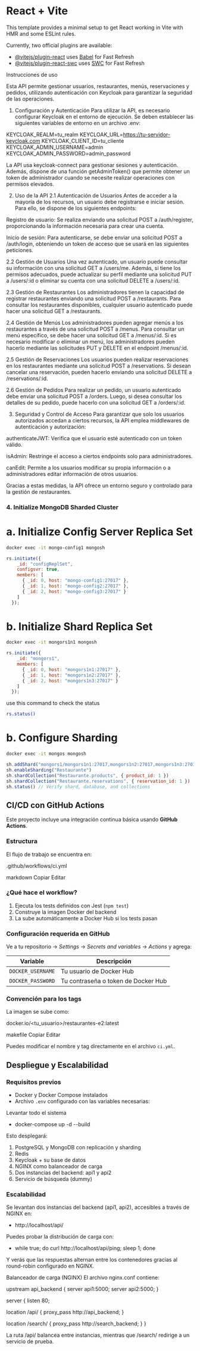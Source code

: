 # React + Vite

This template provides a minimal setup to get React working in Vite with HMR and some ESLint rules.

Currently, two official plugins are available:

- [@vitejs/plugin-react](https://github.com/vitejs/vite-plugin-react/blob/main/packages/plugin-react/README.md) uses [Babel](https://babeljs.io/) for Fast Refresh
- [@vitejs/plugin-react-swc](https://github.com/vitejs/vite-plugin-react-swc) uses [SWC](https://swc.rs/) for Fast Refresh

Instrucciones de uso

Esta API permite gestionar usuarios, restaurantes, menús, reservaciones y pedidos, utilizando autenticación con Keycloak para garantizar la seguridad de las operaciones.

1. Configuración y Autenticación
Para utilizar la API, es necesario configurar Keycloak en el entorno de ejecución. Se deben establecer las siguientes variables de entorno en un archivo .env:

KEYCLOAK_REALM=tu_realm
KEYCLOAK_URL=https://tu-servidor-keycloak.com
KEYCLOAK_CLIENT_ID=tu_cliente
KEYCLOAK_ADMIN_USERNAME=admin
KEYCLOAK_ADMIN_PASSWORD=admin_password

La API usa keycloak-connect para gestionar sesiones y autenticación. Además, dispone de una función getAdminToken() que permite obtener un token de administrador cuando se necesite realizar operaciones con permisos elevados.

2. Uso de la API
2.1 Autenticación de Usuarios
Antes de acceder a la mayoría de los recursos, un usuario debe registrarse e iniciar sesión. Para ello, se dispone de los siguientes endpoints:

Registro de usuario: Se realiza enviando una solicitud POST a /auth/register, proporcionando la información necesaria para crear una cuenta.

Inicio de sesión: Para autenticarse, se debe enviar una solicitud POST a /auth/login, obteniendo un token de acceso que se usará en las siguientes peticiones.

2.2 Gestión de Usuarios
Una vez autenticado, un usuario puede consultar su información con una solicitud GET a /users/me. Además, si tiene los permisos adecuados, puede actualizar su perfil mediante una solicitud PUT a /users/:id o eliminar su cuenta con una solicitud DELETE a /users/:id.

2.3 Gestión de Restaurantes
Los administradores tienen la capacidad de registrar restaurantes enviando una solicitud POST a /restaurants. Para consultar los restaurantes disponibles, cualquier usuario autenticado puede hacer una solicitud GET a /restaurants.

2.4 Gestión de Menús
Los administradores pueden agregar menús a los restaurantes a través de una solicitud POST a /menus. Para consultar un menú específico, se debe hacer una solicitud GET a /menus/:id. Si es necesario modificar o eliminar un menú, los administradores pueden hacerlo mediante las solicitudes PUT y DELETE en el endpoint /menus/:id.

2.5 Gestión de Reservaciones
Los usuarios pueden realizar reservaciones en los restaurantes mediante una solicitud POST a /reservations. Si desean cancelar una reservación, pueden hacerlo enviando una solicitud DELETE a /reservations/:id.

2.6 Gestión de Pedidos
Para realizar un pedido, un usuario autenticado debe enviar una solicitud POST a /orders. Luego, si desea consultar los detalles de su pedido, puede hacerlo con una solicitud GET a /orders/:id.

3. Seguridad y Control de Acceso
Para garantizar que solo los usuarios autorizados accedan a ciertos recursos, la API emplea middlewares de autenticación y autorización:

authenticateJWT: Verifica que el usuario esté autenticado con un token válido.

isAdmin: Restringe el acceso a ciertos endpoints solo para administradores.

canEdit: Permite a los usuarios modificar su propia información o a administradores editar información de otros usuarios.

Gracias a estas medidas, la API ofrece un entorno seguro y controlado para la gestión de restaurantes.

### 4.  Initialize MongoDB Sharded Cluster

# a. Initialize Config Server Replica Set

``` bash
docker exec -it mongo-config1 mongosh
```

``` js
rs.initiate({
    _id: "configReplSet",
    configsvr: true,
    members: [
      { _id: 0, host: "mongo-config1:27017" },
      { _id: 1, host: "mongo-config2:27017" },
      { _id: 2, host: "mongo-config3:27017" }
    ]
  });
```

# b. Initialize Shard Replica Set

``` bash
docker exec -it mongors1n1 mongosh
```

``` js
rs.initiate({
    _id: "mongors1",
    members: [
      { _id: 0, host: "mongors1n1:27017" },
      { _id: 1, host: "mongors1n2:27017" },
      { _id: 2, host: "mongors1n3:27017" }
    ]
  });
```

use this command to check the status

``` bash
rs.status()
``` 

# b. Configure Sharding

``` bash
docker exec -it mongos mongosh
```

``` js
sh.addShard("mongors1/mongors1n1:27017,mongors1n2:27017,mongors1n3:27017")
sh.enableSharding("Restaurante")
sh.shardCollection("Restaurante.products", { product_id: 1 })
sh.shardCollection("Restaurante.reservations", { reservation_id: 1 })
sh.status() // Verify shard, database, and collections

```

## CI/CD con GitHub Actions

Este proyecto incluye una integración continua básica usando **GitHub Actions**.

### Estructura

El flujo de trabajo se encuentra en:

.github/workflows/ci.yml

markdown
Copiar
Editar

### ¿Qué hace el workflow?

1. Ejecuta los tests definidos con Jest (`npm test`)
2. Construye la imagen Docker del backend
3. La sube automáticamente a Docker Hub si los tests pasan

### Configuración requerida en GitHub

Ve a tu repositorio → *Settings* → *Secrets and variables* → *Actions* y agrega:

| Variable          | Descripción                         |
|-------------------|-------------------------------------|
| `DOCKER_USERNAME` | Tu usuario de Docker Hub            |
| `DOCKER_PASSWORD` | Tu contraseña o token de Docker Hub |

### Convención para los tags

La imagen se sube como:

docker.io/<tu_usuario>/restaurantes-e2:latest

makefile
Copiar
Editar

Puedes modificar el nombre y tag directamente en el archivo `ci.yml`.


##  Despliegue y Escalabilidad

###  Requisitos previos

- Docker y Docker Compose instalados
- Archivo `.env` configurado con las variables necesarias:
  
Levantar todo el sistema

* docker-compose up -d --build

Esto desplegará:

1. PostgreSQL y MongoDB con replicación y sharding
2. Redis
3. Keycloak + su base de datos
4. NGINX como balanceador de carga
5. Dos instancias del backend: api1 y api2
6. Servicio de búsqueda (dummy)


### Escalabilidad

Se levantan dos instancias del backend (api1, api2), accesibles a través de NGINX en:

* http://localhost/api/

Puedes probar la distribución de carga con:

* while true; do curl http://localhost/api/ping; sleep 1; done

Y verás que las respuestas alternan entre los contenedores gracias al round-robin configurado en NGINX.

Balanceador de carga (NGINX)
El archivo nginx.conf contiene:

upstream api_backend {
  server api1:5000;
  server api2:5000;
}

server {
  listen 80;

  location /api/ {
    proxy_pass http://api_backend;
  }

  location /search/ {
    proxy_pass http://search_backend;
  }
}

La ruta /api/ balancea entre instancias, mientras que /search/ redirige a un servicio de prueba.

